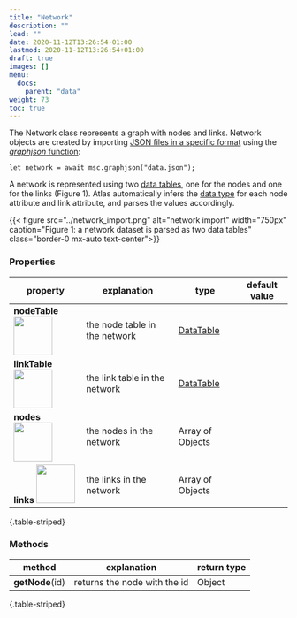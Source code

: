 ```yaml
---
title: "Network"
description: ""
lead: ""
date: 2020-11-12T13:26:54+01:00
lastmod: 2020-11-12T13:26:54+01:00
draft: true
images: []
menu:
  docs:
    parent: "data"
weight: 73
toc: true
---
```


The Network class represents a graph with nodes and links. Network objects are created by importing [JSON files in a specific format](../../../tutorials/initialize/#import-graphnetwork-data) using the [_graphjson_ function](../../global/func/):

    let network = await msc.graphjson("data.json");

A network is represented using two [data tables](../../data/datatable/), one for the nodes and one for the links (Figure 1). Atlas automatically infers the [data type](../../global/constants/#data-type) for each node attribute and link attribute, and parses the values accordingly. 

{{< figure src="../network_import.png" alt="network import" width="750px" caption="Figure 1: a network dataset is parsed as two data tables" class="border-0 mx-auto text-center">}}

### Properties
| property |  explanation   | type | default value |
| --- | --- | --- | --- |
|**nodeTable** <img width="70px" src="../../readonly.png">| the node table in the network | [DataTable](../../data/datatable/) | | 
|**linkTable** <img width="70px" src="../../readonly.png">| the link table in the network | [DataTable](../../data/datatable/) | | 
| **nodes** <img width="70px" src="../../readonly.png">| the nodes in the network | Array of Objects |
| **links** <img width="70px" src="../../readonly.png">| the links in the network | Array of Objects |
{.table-striped}

### Methods
| method |  explanation   | return type |
| --- | --- | --- |
| **getNode**(id) | returns the node with the id | Object | 
{.table-striped}